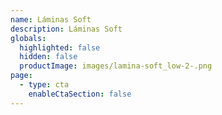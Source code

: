 ```yaml
---
name: Láminas Soft
description: Láminas Soft
globals:
  highlighted: false
  hidden: false
  productImage: images/lamina-soft_low-2-.png
page:
  - type: cta
    enableCtaSection: false
---
```

